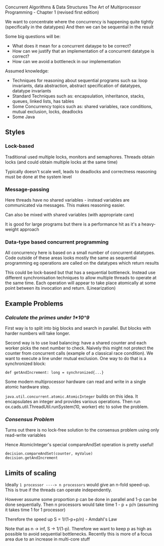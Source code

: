 Concurrent Algorithms & Data Structures
The Art of Multiprocessor Programming - Chapter 1 (revised first edition)

We want to concentrate where the concurrency is happening quite tightly (specifically in the datatypes)
And then we can be sequential in the result

Some big questions will be:

- What does it mean for a concurrent dataype to be correct? 
- How can we justify that an implementation of a concurrent datatype is correct? 
- How can we avoid a bottleneck in our implementation

Assumed knowledge:
- Techniques for reasoning about sequential programs such sa: loop invariants, data abstraction, abstract specification of datatypes, datatype invariants
- Standard Techniques such as: encapsulation, inheritance, stacks, queues, linked lists, has tables
- Some Concurrency topics such as: shared variables, race conditions, mutual exclusion, locks, deadlocks
- Some Java

## Styles

### Lock-based

Traditional used multiple locks, monitors and semaphores. Threads obtain locks (and could obtain multiple locks at the same time)

Typically doesn't scale well, leads to deadlocks and correctness reasoning must be done at the system level

### Message-passing

Here threads have no shared variables - instead variables are communicated via messages. This makes reasoning easier.

Can also be mixed with shared variables (with appropriate care)

It is good for large programs but there is a performance hit as it's a heavy-weight approach

### Data-type based concurrent programming

All concurrency here is based on a small number of concurrent datatypes. Code outside of these areas looks mostly the same as sequential programming eg operations are called on the datatypes which return results

This could be lock-based but that has a sequential bottleneck. Instead use different synchronisation techniques to allow multiple threads to operate at the same time. Each operation will appear to take place atomically at some point between its invocation and return. (Linearization)

## Example Problems
### _Calculate the primes under 1*10^9_
First way is to split into big blocks and search in parallel. But blocks with harder numbers will take longer.

Second way is to use load balancing: have a shared counter and each worker picks the next number to check. Naively this might not protect the counter from concurrent calls (example of a classical race condition).
We want to execute a line under mutual exclusion. One way to do that is a synchronized block:

`def getAndIncrement: long = synchronized{...}`

Some modern multiprocessor hardware can read and write in a single atomic hardware step. 

`java.util.concurrent.atomic.AtomicInteger` builds on this idea. It encapsulates an integer and provides various operations.
Then run ox.cads.util.ThreadUtil.runSystem(10, worker) etc to solve the problem.

### _Consensus Problem_
Turns out there is no lock-free solution to the consensus problem using only read-write variables

Hence AtomicInteger's special compareAndSet operation is pretty useful!

```
decision.compareAndSet(counter, myValue)
decision.getAndIncrement
```

## Limits of scaling

Ideally `1 processor ----> n processors` would give an n-fold speed-up. This is true if the threads can operate independently.

However assume some proportion p can be done in parallel and 1-p can be done sequentially. Then n processors would take time 1 - p + p/n (assuming it takes time 1 for 1 processor)

Therefore the speed up S = 1/(1-p+p/n)        - Amdahl's Law

Note that as n -> inf, S -> 1/(1-p). Therefore we want to keep p as high as possible to avoid sequential bottlenecks. Recently this is more of a focus area due to an increase in multi-core stuff
